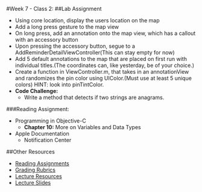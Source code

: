 #Week 7 - Class 2:
##Lab Assignment
* Using core location, display the users location on the map
* Add a long press gesture to the map view
* On long press,  add an annotation onto the map view, which has a callout with an accessory button
* Upon pressing the accessory button, segue to a AddReminderDetailViewController(This can stay empty for now)
* Add 5 default annotations to the map that are placed on first run with individual titles.(The coordinates can, like yesterday, be of your choice.)
* Create a function in ViewController.m, that takes in an annotationView and randomizes the pin color using UIColor.(Must use at least 5 unique colors) HINT: look into pinTintColor. 
* **Code Challenge:**
	* Write a method that detects if two strings are anagrams.

###Reading Assignment:
* Programming in Objective-C
  * **Chapter 10:** More on Variables and Data Types
* Apple Documentation
  * Notification Center

##Other Resources
* [Reading Assignments](../../Resources/ra-grading-standard/)
* [Grading Rubrics](../../Resources/)
* [Lecture Resources](lecture/)
* [Lecture Slides](https://www.icloud.com/keynote/0002PSxT891quC_xyaHmdrCYg#Week7_Day2)
